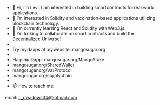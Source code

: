 - 👋 Hi, I’m Levi, I am interested in building smart contracts for real world applications.
- 👀 I’m interested in Solidity and vaccination-based applications utilizing blockchain technology.
- 🌱 I’m currently learning React and Solidity with Web3.js.
- 💞️ I’m looking to collaborate on smart contracts and build the Decentralized Universe!
- 
- Try my dapps at my website:  mangosugar.org
- 
- Flagship Dapp:  mangosugar.org/MangoStake
- mangosugar.org/SharedWallet
- mangosugar.org/VaxProtocol
- mangosugar.org/supplychain
- 
- 📫 How to reach me:

email: L_meadows34@hotmail.com

<!---
Levike34/Levike34 is a ✨ special ✨ repository because its `README.md` (this file) appears on your GitHub profile.
You can click the Preview link to take a look at your changes.
--->
